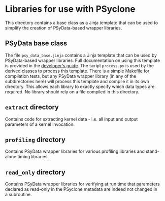 # Libraries for use with PSyclone

This directory contains a base class as a Jinja template that can be used to simplify
the creation of PSyData-based wrapper libraries.

## PSyData base class

The file ``psy_data_base.jinja`` contains a Jinja template that can be used
by PSyData-based wrapper libraries. Full documentation on using this template
is provided in the
[developer's guide](https://psyclone-dev.readthedocs.io/en/latest/psy_data.html#jinja).
The script ``process.py`` is used by the derived classes to process this
template. There is a simple Makefile for compilation tests, but any PSyData
wrapper library (in any of the subdirectories here) will process this
template and compile it in its own directory. This allows each library
to exactly specify which data types are required. No library should
rely on a file compiled in this directory.


## `extract` directory

Contains code for extracting kernel data - i.e. all input and output parameters of
a kernel invocation.

## `profiling` directory

Contains PSyData wrapper libraries for various profiling libraries and stand-alone timing
libraries.

## `read_only` directory

Contains PSyData wrapper libraries for verifying at run time that parameters declared
as read-only in the PSyclone metadata are indeed not changed in a subroutine.
